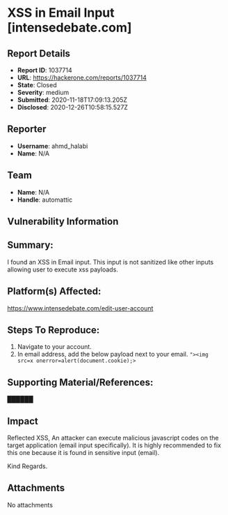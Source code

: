 # XSS in Email Input [intensedebate.com]

## Report Details
- **Report ID**: 1037714
- **URL**: https://hackerone.com/reports/1037714
- **State**: Closed
- **Severity**: medium
- **Submitted**: 2020-11-18T17:09:13.205Z
- **Disclosed**: 2020-12-26T10:58:15.527Z

## Reporter
- **Username**: ahmd_halabi
- **Name**: N/A

## Team
- **Name**: N/A
- **Handle**: automattic

## Vulnerability Information
## Summary:
I found an XSS in Email input. This input is not sanitized like other inputs allowing user to execute xss payloads.

## Platform(s) Affected:
https://www.intensedebate.com/edit-user-account

## Steps To Reproduce:
1. Navigate to your account.
2. In email address, add the below payload next to your email.
`"><img src=x onerror=alert(document.cookie);>`

## Supporting Material/References:
██████

## Impact

Reflected XSS, An attacker can execute malicious javascript codes on the target application (email input specifically). It is highly recommended to fix this one because it is found in sensitive input (email).

Kind Regards.

## Attachments
No attachments
